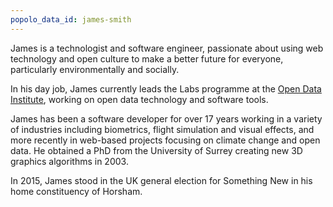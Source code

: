 ```yaml
---
popolo_data_id: james-smith
---
```


James is a technologist and software engineer, passionate about using web technology and open culture to make a better future for everyone, particularly  environmentally and socially.

In his day job, James currently leads the Labs programme at the [Open Data Institute](http://theodi.org), working on open data technology and software tools.

James has been a software developer for over 17 years working in a variety of industries including biometrics, flight simulation and visual effects, and more recently in web-based projects focusing on climate change and open data. He obtained a PhD from the University of Surrey creating new 3D graphics algorithms in 2003.

In 2015, James stood in the UK general election for Something New in his home constituency of Horsham.